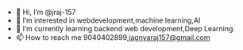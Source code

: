 - 👋 Hi, I’m @jraj-157
- 👀 I’m interested in webdevelopment,machine learning,AI
- 🌱 I’m currently learning backend web development,Deep Learning.
- 📫 How to reach me 9040402899,jagnyaraj157@gmail.com

<!---
jraj-157/jraj-157 is a ✨ special ✨ repository because its `README.md` (this file) appears on your GitHub profile.
You can click the Preview link to take a look at your changes.
--->
